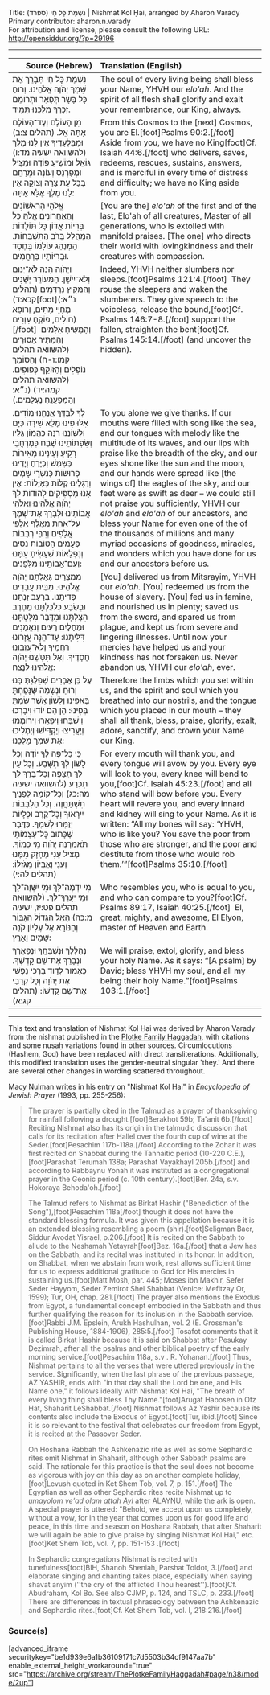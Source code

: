 <html>
<head></head>
<body>
Title: נִשְׁמַת כָּל חַי (ספרד)‏ | Nishmat Kol Ḥai, arranged by Aharon Varady<br />
Primary contributor: aharon.n.varady<br />
For attribution and license, please consult the following URL: <a href="http://opensiddur.org/?p=29196">http://opensiddur.org/?p=29196</a>
<p />
<hr />

<table style="margin-left: auto;margin-right: auto;" class="draggable">
<thead><tr><th id="x" style="text-align: right;">Source (Hebrew)</th><th style="text-align: left;">Translation (English)</th></tr></thead>
<tbody>
<tr><td style="vertical-align:top;">
<div class="liturgy"><span lang="he">
נִשְׁמַת כָּל חַי 
תְּבָרֵךְ אֶת שִׁמְךָ יְהֹוָה אֱלֹהֵינוּ.
וְרוּחַ כָּל בָּשָׂר 
תְּפָאֵר וּתְרוֹמֵם זִכְרְךָ 
מַלְכֵּנוּ תָּמִיד. 
</span></div></td>
 
<td style="vertical-align:top;">
<div class="english">
The soul of every living being 
shall bless your Name, YHVH our <em>elo'ah</em>. 
And the spirit of all flesh 
shall glorify and exalt your remembrance, 
our King, always. 
</div></td></tr>


<tr><td style="vertical-align:top;">
<div class="liturgy"><span lang="he">
מִן הָעוֹלָם וְעַד־הָעוֹלָם אַתָּה אֵל. <span class="citation">(תהלים צ:ב)</span>
וּמִבַּלְעָדֶיךָ אֵין לָנוּ מֶלֶךְ <span class="citation">(להשוואה ישעיה מד:ו)</span>
גּוֹאֵל וּמוֹשִׁיעַ פּוֹדֶה וּמַצִּיל 
וּמְפַרְנֵס וְעוֹנֶה וּמְרַחֵם 
בְּכָל עֵת צָרָה וְצוּקָה 
אֵין לָנוּ מֶלֶךְ אֶלָּא אָתָּה: 
</span></div></td>
 
<td style="vertical-align:top;">
<div class="english">
From this Cosmos to the [next] Cosmos, you are El.[foot]Psalms 90:2.[/foot] 
Aside from you, we have no King[foot]Cf. Isaiah 44:6.[/foot] 
who delivers, saves, redeems, rescues, 
sustains, answers, and is merciful 
in every time of distress and difficulty; 
we have no King aside from you. 
</div></td></tr>


<tr><td style="vertical-align:top;">
<div class="liturgy"><span lang="he">
אֱלֹהֵי הָרִאשׁוֹנִים וְהָאַחֲרוֹנִים 
אֱלֹהַּ כָּל בְּרִיוֹת 
אֲדוֹן כָּל תּוֹלָדוֹת 
הַמְּהֻלָל בְּרֹב הַתִּשְׁבָּחוֹת. 
הַמְנַהֵג עוֹלָמוֹ בְּחֶסֶד 
וּבְרִיּוֹתָיו בְּרַחֲמִים. 
</span></div></td>
 
<td style="vertical-align:top;">
<div class="english">
[You are the] <em>elo'ah</em> of the first and of the last, 
Elo'ah of all creatures, 
Master of all generations, 
who is extolled with manifold praises. 
[The one] who directs their world with lovingkindness 
and their creatures with compassion. 
</div></td></tr>


<tr><td style="vertical-align:top;">
<div class="liturgy"><span lang="he">
וַיְהֹוָה הִנֵה לֹא־יָנוּם וְלֹא־יִישָׁן.
הַמְּעוֹרֵר יְשֵׁנִים וְהַמֵּקִיץ נִרְדָּמִים <span class="citation">(תהלים קכא:ד)</span>[foot](נ״א: מְחַיֵי מֵתִים, וְרוֹפֵא חוֹלִים, פּוֹקֵֽחַ עִוְרִים)[/foot]&nbsp;
וְהַמֵּשִׂיחַ אִלְּמִים 
וְהַמַּתִּיר אֲסוּרִים <span class="citation">(להשוואה תהלים קמו:ז-ח)</span>
וְהַסּוֹמֵךְ נוֹפְלִים 
וְהַזּוֹקֵף כְּפוּפִים. <span class="citation">(להשוואה תהלים קמה:יד)</span>
(נ״א: וְהַמְפַעֲנֵֽחַ נֶעְלָמִים.)
</span></div></td>
 
<td style="vertical-align:top;">
<div class="english">
Indeed, YHVH neither slumbers nor sleeps.[foot]Psalms 121:4.[/foot]&nbsp; 
They rouse the sleepers and waken the slumberers. 
They give speech to the voiceless, 
release the bound,[foot]Cf. Psalms 146:7-8.[/foot] 
support the fallen, 
straighten the bent[foot]Cf. Psalms 145:14.[/foot] 
(and uncover the hidden).
</div></td></tr>


<tr><td style="vertical-align:top;">
<div class="liturgy"><span lang="he">
לְךָ לְבַדְּךָ אֲנַחְנוּ מוֹדִים. 
אִלּוּ פִינוּ מָלֵא שִׁירָה כַּיָּם 
וּלְשׁוֹנֵנוּ רִנָּה כַּהֲמוֹן גַּלָּיו 
וְשִׂפְתוֹתֵינוּ שֶׁבַח כְּמֶרְחֲבֵי רָקִיעַ 
וְעֵינֵינוּ מְאִירוֹת כַּשֶּׁמֶשׁ וְכַיָּרֵחַ 
וְיָדֵינוּ פְרוּשׂוֹת כְּנִשְׂרֵי שָׁמַיִם 
וְרַגְלֵינוּ קַלּוֹת כָּאַיָּלוֹת: 
אֵין אָנוּ מַסְפִּיקִים לְהוֹדוֹת לְךָ 
יְהֹוָה אֱלֹהֵינוּ וֵאלֹהֵי אֲבוֹתֵינוּ
וּלְבָרֵךְ אֶת־שְׁמֶךָ עַל־אַחַת
מֵאֶלֶף אַלְפֵי אֲלָפִים 
וְרִבֵּי רְבָבוֹת פְּעָמִים 
הַטּוֹבוֹת נִסִּים וְנִפְלָאוֹת 
שֶׁעָשִׂיתָ עִמָּנוּ 
וְעִם־אֲבוֹתֵינוּ מִלְּפָנִים: 
</span></div></td>
 
<td style="vertical-align:top;">
<div class="english">
To you alone we give thanks. 
If our mouths were filled with song like the sea, 
and our tongues with melody like the multitude of its waves, 
and our lips with praise like the breadth of the sky, 
and our eyes shone like the sun and the moon, 
and our hands were spread like [the wings of] the eagles of the sky, 
and our feet were as swift as deer – 
we could still not praise you sufficiently, 
YHVH our <em>elo'ah</em> and <em>elo'ah</em> of our ancestors, 
and bless your Name for even one 
of the of the thousands of millions 
and many myriad occasions 
of goodness, miracles, and wonders 
which you have done for us 
and our ancestors before us. 
</div></td></tr>


<tr><td style="vertical-align:top;">
<div class="liturgy"><span lang="he">
מִמִּצְרַיִם גְּאַלְתָּנוּ יְהֹוָה אֱלֹהֵינוּ.
מִבֵּית עֲבָדִים פְּדִיתָנוּ. 
בְּרָעָב זַנְתָּנוּ 
וּבְשָׂבָע כִּלְכַּלְתָּנוּ 
מֵחֶרֶב הִצַּלְתָּנוּ 
וּמִדֶּבֶר מִלַּטְתָּנוּ 
וּמֵחָלָיִם רָעִים וְנֶאֱמָנִים דִּלִּיתָנוּ: 
עַד־הֵנָּה עֲזָרוּנוּ רַחֲמֶיךָ 
וְלֹא־עֲזָבוּנוּ חֲסָדֶיךָ. 
וְאַל תִּטְּשֵׁנוּ יְהֹוָה אֱלֹהֵינוּ לָנֶצַח:
</span></div></td>
 
<td style="vertical-align:top;">
<div class="english">
[You] delivered us from Mitsrayim, YHVH our <em>elo'ah</em>. 
[You] redeemed us from the house of slavery. 
[You] fed us in famine, 
and nourished us in plenty; 
saved us from the sword, 
and spared us from plague, 
and kept us from severe and lingering illnesses. 
Until now your mercies have helped us 
and your kindness has not forsaken us. 
Never abandon us, YHVH our <em>elo'ah</em>, ever. 
</div></td></tr>


<tr><td style="vertical-align:top;">
<div class="liturgy"><span lang="he">
עַל כֵּן אֵבָרִים שֶׁפִּלַּגְתָּ בָּנוּ 
וְרוּחַ וּנְשָׁמָה שֶׁנָּפַחְתָּ בְּאַפֵּינוּ 
וְלָשׁוֹן אֲשֶׁר שַׂמְתָּ בְּפִינוּ: 
הֵן הֵם יוֹדוּ וִיבָרְכוּ 
וִישַׁבְּחוּ וִיפָאֲרוּ וִירוֹמְמוּ וְיַעֲרִיצוּ וְיַקְדִּישׁוּ 
וְיַמְלִיכוּ אֶת שִׁמְךָ מַלְכֵּנוּ: 
 </span></div></td>
 
<td style="vertical-align:top;">
<div class="english">
Therefore the limbs which you set within us, 
and the spirit and soul which you breathed into our nostrils, 
and the tongue which you placed in our mouth – 
they shall all thank, bless, 
praise, glorify, exalt, adore, sanctify, 
and crown your Name our King. 
</div></td></tr>


<tr><td style="vertical-align:top;">
<div class="liturgy"><span lang="he">
כִּי כָל־פֶּה לְךָ יוֹדֶה 
וְכָל לָשׁוֹן לְךָ תִשָּׁבַע. 
וְכָל עַיִן לְךָ תְצַפֶּה 
וְכָל־בֶּרֶךְ לְךָ תִכְרַע <span class="citation">(להשוואה ישעיה מה:כג)</span>
וְכָל־קוֹמָה לְפָנֶיךָ תִשְׁתַּחֲוֶה. 
וְכָל הַלְבָבוֹת יִירָאוּךָ 
וְכָל־קֶרֶב וּכְלָיוֹת יְזַמְּרוּ לִשְׁמֶךָ. 
כַּדָּבָר שֶׁכָּתוּב כָּל־עַצְמוֹתַי תֹּאמַרְנָה 
יְהֹוָה מִי כָמוֹךָ.
מַצִּיל עָנִי מֵחָזָק מִמֶּנוּ 
וְעָנִי וְאֶבְיוֹן מִגֹּזְלוֹ: <span class="citation">(תהלים לה:י)</span>
</span></div></td>
 
<td style="vertical-align:top;">
<div class="english">
For every mouth will thank you, 
and every tongue will avow by you. 
Every eye will look to you, 
every knee will bend to you,[foot]Cf. Isaiah 45:23.[/foot] 
and all who stand will bow before you. 
Every heart will revere you, 
and every innard and kidney will sing to your Name. 
As it is written: “All my bones will say: 
‘YHVH, who is like you? 
You save the poor from those who are stronger, 
and the poor and destitute from those who would rob them.’”[foot]Psalms 35:10.[/foot]  
</div></td></tr>


<tr><td style="vertical-align:top;">
<div class="liturgy"><span lang="he">
מִי יִדְמֶה־לָּךְ 
וּמִי יִשְׁוֶה־לָּךְ 
וּמִי יַעֲרָךְ־לָךְ. <span class="citation">(להשוואה תהלים פט:יז, ישעיה מ:כה)</span>
הָאֵל הַגָּדוֹל הַגִּבּוֹר וְהַנּוֹרָא 
אֵל עֶלְיוֹן קֹנֵה שָׁמַיִם וָאָרֶץ: 
</span></div></td>
 
<td style="vertical-align:top;">
<div class="english">
Who resembles you, 
who is equal to you, 
and who can compare to you?[foot]Cf. Psalms 89:17, Isaiah 40:25.[/foot]&nbsp; 
El, great, mighty, and awesome, 
El Elyon, master of Heaven and Earth. 
</div></td></tr>


<tr><td style="vertical-align:top;">
<div class="liturgy"><span lang="he">
נְהַלֶּלְךָ וּנְשַׁבֵּחֲךָ וּנְפָאֶרְךָ וּנְבָרֵךְ אֶת־שֵׁם קָדְשֶׁךָ. 
כָּאָמוּר לְדָוִד 
בָּרְכִי נַפְשִׁי אֶת יְהֹוָה
 וְכָל קְרָבַי אֶת־שֵׁם קָדְשׁוֹ: <span class="citation">(תהלים קג:א)</span>
</span></div></td>
 
<td style="vertical-align:top;">
<div class="english">
We will praise, extol, glorify, and bless your holy Name. 
As it says: “[A psalm] by David; 
bless YHVH my soul, 
and all my being their holy Name.”[foot]Psalms 103:1.[/foot]
</div></td></tr>
</tbody></table>

<hr />

This text and translation of Nishmat Kol Ḥai was derived by Aharon Varady from the nishmat published in the <a href="https://opensiddur.org/compilations/festival-guides-and-haggadot/passover-seder/the-plotke-family-haggadah/">Plotke Family Haggadah</a>, with citations and some nusaḥ variations found in other sources. Circumlocutions (Hashem, God) have been replaced with direct transliterations. Additionally, this modified translation uses the gender-neutral singular 'they.' And there are several other changes in wording scattered throughout.

Macy Nulman writes in his entry on "Nishmat Kol Hai" in <em>Encyclopedia of Jewish Prayer</em> (1993, pp. 255-256):

<blockquote>
The prayer is partially cited in the Talmud as a prayer of thanksgiving for rainfall following a drought.[foot]Berakhot 59b; Ta'anit 6b.[/foot] Reciting Nishmat also has its origin in the talmudic discussion that calls for its recitation after Hallel over the fourth cup of wine at the Seder.[foot]Pesachim 117b-118a.[/foot] According to the Zohar it was first recited on Shabbat during the Tannaitic period (10-220 C.E.),[foot]Parashat Terumah 138a; Parashat Vayakhayl 205b.[/foot] and according to Rabbaynu Yonah it was instituted as a congregational prayer in the Geonic period (c. 10th century).[foot]Ber. 24a, s.v. Hokoraya Behoda'oh.[/foot]

The Talmud refers to Nishmat as Birkat Hashir ("Benediction of the Song"),[foot]Pesachim 118a[/foot] though it does not have the standard blessing formula. It was given this appellation because it is an extended blessing resembling a poem (shir).[foot]Seligman Baer, Siddur Avodat Yisrael, p.206.[/foot] It is recited on the Sabbath to allude to the Neshamah Yetayrah[foot]Bez. 16a.[/foot] that a Jew has on the Sabbath, and its recital was instituted in its honor. In addition, on Shabbat, when we abstain from work, rest allows sufficient time for us to express additional gratitude to God for His mercies in sustaining us.[foot]Matt Mosh, par. 445; Moses ibn Makhir, Sefer Seder Hayyom, Seder Zemirot Shel Shabbat (Venice: Mefitzay Or, 1599); Tur, OH, chap. 281.[/foot] The prayer also mentions the Exodus from Egypt, a fundamental concept embodied in the Sabbath and thus further qualifying the reason for its inclusion in the Sabbath service.[foot]Rabbi J.M. Epslein, Arukh Hashulhan, vol. 2 (E. Grossman's Publishing House, 1884-1906), 285:5.[/foot] Tosafot comments that it is called Birkat Hashir because it is said on Shabbat after Pesukay Dezimrah, after all the psalms and other biblical poetry of the early morning service.[foot]Pesachim 118a, s.v . R. Yohanan.[/foot] Thus, Nishmat pertains to all the verses that were uttered previously in the service. Significantly, when the last phrase of the previous passage, AZ YASHIR, ends with "in that day shall the Lord be one, and His Name one," it follows ideally with Nishmat Kol Hai, "The breath of every living thing shall bless Thy Name."[foot]Arugat Habosen in Otz Hat, Shaharit LeShabbat.[/foot] Nishmat follows Az Yashir because its contents also include the Exodus of Egypt.[foot]Tur, ibid.[/foot] Since it is so relevant to the festival that celebrates our freedom from Egypt, it is recited at the Passover Seder.

On Hoshana Rabbah the Ashkenazic rite as well as some Sephardic rites omit Nishmat in Shaharit, although other Sabbath psalms are said. The rationale for this practice is that the soul does not become as vigorous with joy on this day as on another complete holiday,[foot]Levush quoted in Ket Shem Tob, vol. 7, p. 151.[/foot] The Egyptian as well as other Sephardic rites recite Nishmat up to <em>umayolom ve'ad olam attah Ayl</em> after ALAYNU, while the ark is open. A special prayer is uttered: "Behold, we accept upon us completely, without a vow, for in the year that comes upon us for good life and peace, in this time and season on Hoshana Rabbah, that after Shaharit we will again be able to give praise by singing Nishmat Kol Hai," etc.[foot]Ket Shem Tob, vol. 7, pp. 151-153 .[/foot]

In Sephardic congregations Nishmat is recited with tunefulness[foot]BIH, Shanoh Sheniah, Parshat Toldot, 3.[/foot] and elaborate singing and chanting takes place, especially when saying shavat anyim (''the cry of the afflicted Thou hearest'').[foot]Cf. Abudraham, Kol Bo. See also CJMP, p. 124, and TSLC, p. 233.[/foot] There are differences in textual phraseology between the Ashkenazic and Sephardic rites.[foot]Cf. Ket Shem Tob, vol. I, 218:216.[/foot]
</blockquote>

<h3>Source(s)</h3>

[advanced_iframe securitykey="be1d939e6a1b36109171c7d5503b34cf9147aa7b" enable_external_height_workaround="true" src="https://archive.org/stream/ThePlotkeFamilyHaggadah#page/n38/mode/2up"]
</body>
</html>